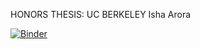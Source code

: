 HONORS THESIS: UC BERKELEY
Isha Arora

[![Binder](https://mybinder.org/badge_logo.svg)](https://mybinder.org/v2/gh/theishaarora/honors_thesis/main)
